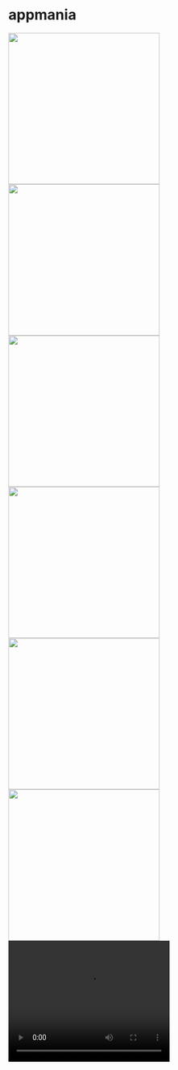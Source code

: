 # appmania

<img src="https://github.com/kevadiyaharshita/Core_Flutter/assets/133105068/8a4b3749-6e7e-4742-89de-42041df9a01b" width="300px">
<img src="https://github.com/kevadiyaharshita/Core_Flutter/assets/133105068/af30ad03-6901-475c-bf13-a8f11f5be4e8" width="300px">
<img src="https://github.com/kevadiyaharshita/Core_Flutter/assets/133105068/7d82cf20-9e0d-4db3-83f0-8c8148887bf6" width="300px">
<img src="https://github.com/kevadiyaharshita/Core_Flutter/assets/133105068/e11e6984-a968-4f99-9c4a-396d6599d606" width="300px">
<img src="https://github.com/kevadiyaharshita/Core_Flutter/assets/133105068/35fe38cc-a088-481b-9ff5-11b55a5c4ba9" width="300px">
<img src="https://github.com/kevadiyaharshita/Core_Flutter/assets/133105068/d95abd3b-6d92-423d-9909-3386d1640235" width="300px">

<video width="320" height="240" controls>
  <source src="C:\Users\SARANG\Desktop\23-06-14-18-56-36.mp4" type="video/mp4">
</video>





